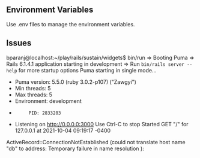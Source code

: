 ## Environment Variables

Use .env files to manage the environment variables.

## Issues

bparanj@localhost:~/play/rails/sustain/widgets$ bin/run
=> Booting Puma
=> Rails 6.1.4.1 application starting in development
=> Run `bin/rails server --help` for more startup options
Puma starting in single mode...
* Puma version: 5.5.0 (ruby 3.0.2-p107) ("Zawgyi")
*  Min threads: 5
*  Max threads: 5
*  Environment: development
*          PID: 2833203
* Listening on http://0.0.0.0:3000
Use Ctrl-C to stop
Started GET "/" for 127.0.0.1 at 2021-10-04 09:19:17 -0400

ActiveRecord::ConnectionNotEstablished (could not translate host name "db" to address: Temporary failure in name resolution
):
